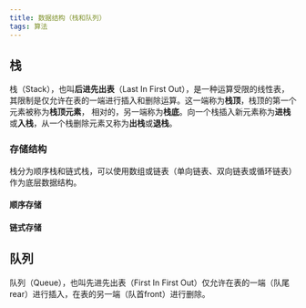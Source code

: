 ```yaml
---
title: 数据结构（栈和队列）
tags: 算法
---
```


## 栈

栈（Stack），也叫**后进先出表**（Last In First Out），是一种运算受限的线性表，其限制是仅允许在表的一端进行插入和删除运算。这一端称为**栈顶**，栈顶的第一个元素被称为**栈顶元素**，
相对的，另一端称为**栈底**。向一个栈插入新元素称为**进栈**或**入栈**，从一个栈删除元素又称为**出栈**或**退栈**。

### 存储结构

栈分为顺序栈和链式栈，可以使用数组或链表（单向链表、双向链表或循环链表）作为底层数据结构。

#### 顺序存储



#### 链式存储


## 队列

队列（Queue），也叫先进先出表（First In First Out）仅允许在表的一端（队尾rear）进行插入，在表的另一端（队首front）进行删除。

